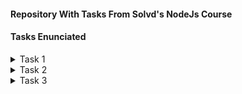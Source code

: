 #### Repository With Tasks From Solvd's NodeJs Course

#### Tasks Enunciated

<details>
    <summary>Task 1</summary>

#### String Arithmetic Operations.

- Task: Your task is to implement arithmetic operations on strings without relying on bigint or arithmetic libraries. You need to create functions that perform arithmetic operations as string functions, considering only positive integers (negative numbers can be avoided, as all numbers will be positive integers).

- Functions to Implement:

###### String.plus(string): 
- This function should take another string as input and return the result of adding the two strings together.

###### String.minus(string): 
- This function should take another string as input and return the result of subtracting the second string from the first string. Note that the first parameter will always be greater than the second parameter.

###### String.divide(string): 
- This function should take another string as input and return the result of dividing the first string by the second string. Division should only result in an integer value.

###### String.multiply(string): 
- This function should take another string as input and return the result of multiplying the two strings together.

`Constraints`:

- All input and output numbers will be positive integers.
For subtraction, ensure that the first parameter is always greater than the second parameter.
Division should only result in an integer value.
</details>


<details>
    <summary>Task 2</summary>

- Task: Create a JavaScript library that provides advanced data transformation functions. The library should include the following features:

###### addValues: 
- Accepts two arguments of any type and performs the appropriate addition operation based on the types of the arguments. The function should return the result of the addition. If the addition is not possible, it should throw an error.
stringifyValue: Accepts a single argument of any type and converts it to a string representation. For objects and arrays, use JSON.stringify() for serialization. For other types, use the appropriate built-in methods or operations to convert them to strings.

###### invertBoolean: 
- Accepts a single boolean argument and returns its inverted value. If the argument is not a boolean, it should throw an error.

###### convertToNumber: 
- Accepts a single argument of any type and attempts to convert it to a number. For strings, use parseFloat() or parseInt() for conversion. For other types, use appropriate operations or functions to perform the conversion. If the conversion is not possible, it should throw an error.

###### coerceToType: 
- Accepts two arguments: value and type. It attempts to convert the value to the specified type using type coercion. The function should return the coerced value if successful. If the coercion is not possible, it should throw an error.

</details>

<details>
    <summary>Task 3</summary>

#### Task 1: Immutability and Pure Functions.

###### calculateDiscountedPrice:
- Implement a pure function called calculateDiscountedPrice that takes an array of products and a discount percentage as arguments. The function should return a new array of products with discounted prices based on the given percentage, without modifying the original products.

###### calculateTotalPrice:
- Create a pure function called calculateTotalPrice that takes an array of products as an argument. The function should return the total price of all products, without modifying the original array or its items.

#### Task 2: Function Composition and Point-Free Style

###### getFullName:
- Implement a function called getFullName that takes a person object with firstName and lastName properties. The function should return the person's full name in the format "FirstName LastName".

###### filterUniqueWords:
- Create a function called filterUniqueWords that takes a string of text and returns an array of unique words, sorted in alphabetical order, without using explicit loops. Use function composition and point-free style.

###### getAverageGrade:
- Implement a function called getAverageGrade that takes an array of student objects, each containing a name and grades property. The function should return the average grade of all students, without modifying the original array or its items. Use function composition and point-free style.

#### Task 3: Closures and Higher-Order Functions

###### createCounter:
- Create a function called createCounter that returns a closure. The closure should be a counter function that increments the count on each call and returns the updated count. Each closure should have its own independent count.

###### repeatFunction:
- Implement a higher-order function called repeatFunction that takes a function and a number as arguments. The function should return a new function that invokes the original function multiple times based on the provided number. If the number is negative, the new function should invoke the original function indefinitely until stopped.

#### Task 4: Recursion and Tail Call Optimization

###### calculateFactorial:
- Implement a recursive function called calculateFactorial that calculates the factorial of a given number. Optimize the function to use tail call optimization to avoid stack overflow for large input numbers.

###### power:
- Create a recursive function called power that takes a base and an exponent as arguments. The function should calculate the power of the base to the exponent using recursion.

#### Task 5: Lazy Evaluation and Generators (*do not use yield)

###### lazyMap:
- Implement a lazy evaluation function called lazyMap that takes an array and a mapping function. The function should return a lazy generator that applies the mapping function to each element of the array one at a time.

###### fibonacciGenerator:
- Create a lazy generator function called fibonacciGenerator that generates Fibonacci numbers one at a time using lazy evaluation.

</details>




